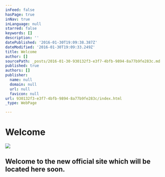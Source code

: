 ```yaml
---
inFeed: false
hasPage: true
inNav: true
inLanguage: null
starred: false
keywords: []
description: ''
datePublished: '2016-01-30T19:09:38.387Z'
dateModified: '2016-01-30T19:09:33.249Z'
title: Welcome
author: []
sourcePath: _posts/2016-01-30-930132f3-e3f7-4bfb-9894-8a77b9fe283c.md
published: true
authors: []
publisher:
  name: null
  domain: null
  url: null
  favicon: null
url: 930132f3-e3f7-4bfb-9894-8a77b9fe283c/index.html
_type: WebPage

---
```

# Welcome
![](https://s3-us-west-2.amazonaws.com/the-grid-img/p/8a8c2b911c034d50a84d305b64331f23a2f3b580.jpg)

## Welcome to the new official site which will be located here soon.